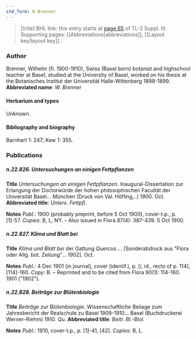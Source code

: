 ```yaml
---
std_form: W.Brenner
---
```


> [!cite] BHL link: this entry starts at [page 65](https://www.biodiversitylibrary.org/page/33266372) of TL-2 Suppl. III.
> Supporting pages: [[Abbreviations|abbreviations]], [[Layout key|layout key]].

### Author

Brenner, Wilhelm (fl. 1900-1910), Swiss (Basel born) botanist and highschool teacher at Basel, studied at the University of Basel, worked on his thesis at the Botanisches Institut der Universität Halle-Wittenberg 1898-1899. 
**Abbreviated name**: *W. Brenner*

#### Herbarium and types

Unknown.

#### Bibliography and biography

Barnhart 1: 247; Kew 1: 355.

### Publications

##### n.22.826. Untersuchungen an einigen Fettpflanzen

**Title**
*Untersuchungen an einigen Fettpflanzen*. Inaugural-Dissertation zur Erlangung der Doctorwürde der hohen philosophischen Facultät der Universität Basel... München (Druck von Val. Höfling,..) 1900. Oct.
**Abbreviated title**: *Unters. Fettpfl.*

**Notes**
*Publ*.: 1900 (probably preprint, before 5 Oct 1900), cover-t.p., p. \[1\]-57. *Copies*: B, L, NY.  – Also issued in Flora 87(4): 387-439. 5 Oct 1900.

##### n.22.827. Klima und Blatt bei

**Title**
*Klima und Blatt bei* der Gattung *Quercus*.... \[Sonderabdruck aus "Flora oder Allg. bot. Zeitung"... 1902\]. Oct.

**Notes**
*Publ*.: 4 Dec 1901 (in journal), cover (identif.), p. \[i, id., recto of p. 114\], \[114\]-160. *Copy*: B. – Reprinted and to be cited from Flora 90(1): 114-160. 1901 ("1902").

##### n.22.828. Beiträge zur Blütenbiologie

**Title**
*Beiträge zur Blütenbiologie*. Wissenschaftliche Beilage zum Jahresbericht der Realschule zu Basel 1909-1910... Basel (Buchdruckerei Werner-Riehm) 1910. Qu.
**Abbreviated title**: *Beitr. Bl.-Biol.*

**Notes**
*Publ*.: 1910, cover-t.p., p. \[1\]-41, \[42\]. *Copies*: B, L.

